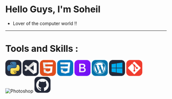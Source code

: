 # Hello Guys, I'm Soheil
+ Lover of the computer world !!
---
# Tools and Skills : 
<div style="display: inline-block">
  <img src="https://github.com/tandpfun/skill-icons/blob/main/icons/Python-Dark.svg" width="50" hight="50" title="Python">
  <img src="https://github.com/tandpfun/skill-icons/blob/main/icons/VSCode-Dark.svg" width="50" hight="50" title="VSCode">
  <img src="https://github.com/tandpfun/skill-icons/blob/main/icons/HTML.svg" width="50" hight="50" title="HMTL">
  <img src="https://github.com/tandpfun/skill-icons/blob/main/icons/CSS.svg" width="50" hight="50" title="CSS">
  <img src="https://github.com/tandpfun/skill-icons/blob/main/icons/Bootstrap.svg" width="50" hight="50" title="BootStrap">
  <img src="https://github.com/tandpfun/skill-icons/blob/main/icons/Wordpress.svg" width="50" hight="50" title="WordPress">
  <img src="https://github.com/danieleverest/skill-icons/blob/main/icons/Windows-Dark.svg" width="50" hight="50" title="Windows">
  <img src="https://github.com/tandpfun/skill-icons/blob/main/icons/Git.svg" width="50" hight="50" title="Git">
  <img src="https://logodownload.org/wp-content/uploads/2019/10/adobe-photoshop-logo-0.png" width="50" hight="50" title="Photoshop">
  <img src="https://github.com/tandpfun/skill-icons/blob/main/icons/Github-Dark.svg" width="50" hight="50" title="GitHub">
</div>
